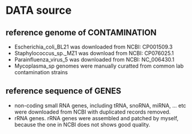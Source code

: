 # DATA source

## reference genome of CONTAMINATION

- Escherichia_coli_BL21 was downloaded from NCBI: CP001509.3
- Staphylococcus_sp.\_MZ1 was download from NCBI: CP076025.1
- Parainfluenza_virus_5 was downloaded from NCBI: NC_006430.1
- Mycoplasma_sp genomes were manually curatted from common lab contamination strains

## reference sequence of GENES

- non-coding small RNA genes, including tRNA, snoRNA, miRNA, ... etc were downloaded from NCBI with duplicated records removed.
- rRNA genes. rRNA genes were assembled and patched by myself, because the one in NCBI does not shows good quality.

